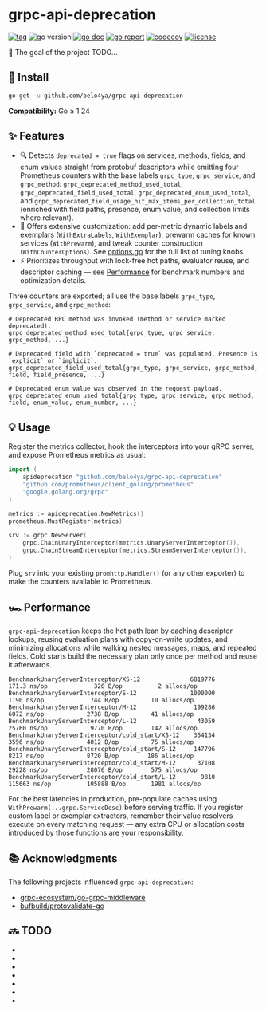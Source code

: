 # grpc-api-deprecation

[![tag](https://img.shields.io/github/tag/belo4ya/grpc-api-deprecation.svg)](https://github.com/belo4ya/grpc-api-deprecation/releases)
![go version](https://img.shields.io/badge/-%E2%89%A51.24-%23027d9c?logo=go&logoColor=white&labelColor=%23555)
[![go doc](https://godoc.org/github.com/belo4ya/grpc-api-deprecation?status.svg)](https://pkg.go.dev/github.com/belo4ya/grpc-api-deprecation)
[![go report](https://goreportcard.com/badge/github.com/belo4ya/grpc-api-deprecation)](https://goreportcard.com/report/github.com/belo4ya/grpc-api-deprecation)
[![codecov](https://codecov.io/gh/belo4ya/grpc-api-deprecation/graph/badge.svg?token=GQZRP94G21)](https://codecov.io/gh/belo4ya/grpc-api-deprecation)
[![license](https://img.shields.io/github/license/belo4ya/grpc-api-deprecation)](./LICENSE)

🎯 The goal of the project TODO...

## 🚀 Install

```sh
go get -u github.com/belo4ya/grpc-api-deprecation
```

**Compatibility:** Go ≥ 1.24

## ✨ Features

- 🔍 Detects `deprecated = true` flags on services, methods, fields, and enum
  values straight from protobuf descriptors while emitting four Prometheus
  counters with the base labels `grpc_type`, `grpc_service`, and `grpc_method`:
  `grpc_deprecated_method_used_total`, `grpc_deprecated_field_used_total`,
  `grpc_deprecated_enum_used_total`, and
  `grpc_deprecated_field_usage_hit_max_items_per_collection_total` (enriched with
  field paths, presence, enum value, and collection limits where relevant).
- 🧰 Offers extensive customization: add per-metric dynamic labels and
  exemplars (`WithExtraLabels`, `WithExemplar`), prewarm caches for known
  services (`WithPrewarm`), and tweak counter construction (`WithCounterOptions`).
  See [options.go](./options.go) for the full list of tuning knobs.
- ⚡ Prioritizes throughput with lock-free hot paths, evaluator reuse, and
  descriptor caching — see [Performance](#-performance) for benchmark numbers and
  optimization details.

Three counters are exported; all use the base labels `grpc_type`, `grpc_service`, and `grpc_method`:

```text
# Deprecated RPC method was invoked (method or service marked deprecated).
grpc_deprecated_method_used_total{grpc_type, grpc_service, grpc_method, ...}

# Deprecated field with `deprecated = true` was populated. Presence is `explicit` or `implicit`.
grpc_deprecated_field_used_total{grpc_type, grpc_service, grpc_method, field, field_presence, ...}

# Deprecated enum value was observed in the request payload.   
grpc_deprecated_enum_used_total{grpc_type, grpc_service, grpc_method, field, enum_value, enum_number, ...}
```

## 💡 Usage

Register the metrics collector, hook the interceptors into your gRPC server, and
expose Prometheus metrics as usual:

```go
import (
    apideprecation "github.com/belo4ya/grpc-api-deprecation"
    "github.com/prometheus/client_golang/prometheus"
    "google.golang.org/grpc"
)

metrics := apideprecation.NewMetrics()
prometheus.MustRegister(metrics)

srv := grpc.NewServer(
    grpc.ChainUnaryInterceptor(metrics.UnaryServerInterceptor()),
    grpc.ChainStreamInterceptor(metrics.StreamServerInterceptor()),
)
```

Plug `srv` into your existing `promhttp.Handler()` (or any other exporter) to make the counters available to Prometheus.

## 🏎️ Performance

`grpc-api-deprecation` keeps the hot path lean by caching descriptor lookups,
reusing evaluation plans with copy-on-write updates, and minimizing allocations
while walking nested messages, maps, and repeated fields. Cold starts build the
necessary plan only once per method and reuse it afterwards.

```
BenchmarkUnaryServerInterceptor/XS-12              6819776             171.3 ns/op             320 B/op          2 allocs/op
BenchmarkUnaryServerInterceptor/S-12               1000000              1190 ns/op             744 B/op         10 allocs/op
BenchmarkUnaryServerInterceptor/M-12                199286              6072 ns/op            2738 B/op         41 allocs/op
BenchmarkUnaryServerInterceptor/L-12                 43059             25760 ns/op            9770 B/op        142 allocs/op
BenchmarkUnaryServerInterceptor/cold_start/XS-12    354134              3596 ns/op            4012 B/op         75 allocs/op
BenchmarkUnaryServerInterceptor/cold_start/S-12     147796              8217 ns/op            8720 B/op        186 allocs/op
BenchmarkUnaryServerInterceptor/cold_start/M-12      37108             29228 ns/op           28076 B/op        575 allocs/op
BenchmarkUnaryServerInterceptor/cold_start/L-12       9810            115663 ns/op          105888 B/op       1981 allocs/op
```

For the best latencies in production, pre-populate caches using
`WithPrewarm(...grpc.ServiceDesc)` before serving traffic. If you register custom
label or exemplar extractors, remember their value resolvers execute on every
matching request — any extra CPU or allocation costs introduced by those
functions are your responsibility.

## 📚 Acknowledgments

The following projects influenced `grpc-api-deprecation`:

- [grpc-ecosystem/go-grpc-middleware](https://github.com/grpc-ecosystem/go-grpc-middleware)
- [bufbuild/protovalidate-go](https://github.com/bufbuild/protovalidate-go)

## 🔜 TODO

-
-
-
-
-
-
-
